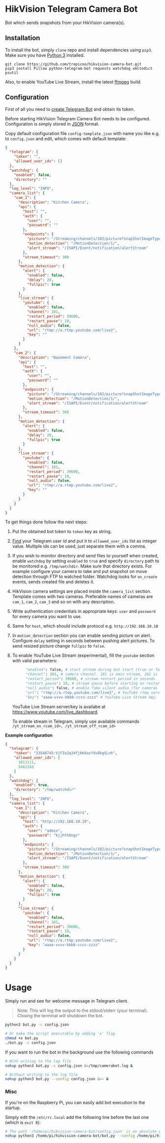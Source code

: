 HikVision Telegram Camera Bot
=============================
Bot which sends snapshots from your HikVision camera(s).

Installation
------------

To install the bot, simply `clone` repo and install dependencies using `pip3`.
Make sure you have [Python 3](https://www.python.org/downloads/) installed.


```
git clone https://github.com/tropicoo/hikvision-camera-bot.git
pip3 install Pillow python-telegram-bot requests watchdog xmltodict psutil
```

Also, to enable YouTube Live Stream, install the latest [ffmpeg](https://www.ffmpeg.org) build.

Configuration
-------------
First of all you need to [create Telegram Bot](https://core.telegram.org/bots#6-botfather)
 and obtain its token.

Before starting HikVision Telegram Camera Bot needs to be configured.
Configuration is simply stored in [JSON](https://spring.io/understanding/JSON#structure) 
format.

Copy default configuration file `config-template.json` with name you like e.g.
to `config.json` and edit, which comes with default template:
```json
{
  "telegram": {
    "token": "",
    "allowed_user_ids": []
  },
  "watchdog": {
    "enabled": false,
    "directory": ""
  },
  "log_level": "INFO",
  "camera_list": {
    "cam_1": {
      "description": "Kitchen Camera",
      "api": {
        "host": "",
        "auth": {
          "user": "",
          "password": ""
        },
        "endpoints": {
          "picture": "/Streaming/channels/102/picture?snapShotImageType=JPEG",
          "motion_detection": "/MotionDetection/1/",
          "alert_stream": "/ISAPI/Event/notification/alertStream"
        },
        "stream_timeout": 300
      },
      "motion_detection": {
        "alert": {
          "enabled": false,
          "delay": 20,
          "fullpic": true
        }
      },
      "live_stream": {
        "youtube": {
          "enabled": false,
          "channel": 101,
          "restart_period": 39600,
          "restart_pause": 10,
          "null_audio": false,
          "url": "rtmp://a.rtmp.youtube.com/live2",
          "key": ""
        }
      }
    },
    "cam_2": {
      "description": "Basement Camera",
      "api": {
        "host": "",
        "auth": {
          "user": "",
          "password": ""
        },
        "endpoints": {
          "picture": "/Streaming/channels/102/picture?snapShotImageType=JPEG",
          "motion_detection": "/MotionDetection/1/",
          "alert_stream": "/ISAPI/Event/notification/alertStream"
        },
        "stream_timeout": 300
      },
      "motion_detection": {
        "alert": {
          "enabled": false,
          "delay": 20,
          "fullpic": true
        }
      },
      "live_stream": {
        "youtube": {
          "enabled": false,
          "channel": 101,
          "restart_period": 39600,
          "restart_pause": 10,
          "null_audio": false,
          "url": "rtmp://a.rtmp.youtube.com/live2",
          "key": ""
        }
      }
    }
  }
}
```

To get things done follow the next steps:
1. Put the obtained bot token to `token` key as string.
2. [Find](https://stackoverflow.com/a/32777943) your Telegram user id
and put it to `allowed_user_ids` list as integer value. Multiple ids can
be used, just separate them with a comma.
3. If you wish to monitor directory and send files to yourself when created,
enable `watchdog` by setting `enabled` to `true` and specify `directory`
path to be monitored e.g. `/tmp/watchdir`. Make sure that directory exists.
For example configure your camera to take and put snapshot on move detection
through FTP to watched folder. Watchdog looks for `on_create` events, sends
created file and deletes it.
4. HikVision camera settings are placed inside the `camera_list` section. Template
comes with two cameras. Preferable names of cameras are `cam_1`,
`cam_2`, `cam_3` and so on with any description.
5. Write authentication credentials in appropriate keys: `user` and `password`
for every camera you want to use.
6. Same for `host`, which should include protocol e.g. `http://192.168.10.10`
7. In `motion_detection` section you can enable sending picture on alert.
Configure `delay` setting in seconds between pushing alert pictures.
To send resized picture change `fullpic` to `false`.
8. To enable YouTube Live Stream (experimental), fill the `youtube` section with
valid parameters:
    ```python
          "enabled": false, # start stream during bot start (true or false)
          "channel": 101, # camera channel. 101 is main stream, 102 is substream.
          "restart_period": 39600, # stream restart period in seconds
          "restart_pause": 10, # stream pause before starting on restart
          "null_audio": false, # enable fake silent audio (for cameras without mics)
          "url": "rtmp://a.rtmp.youtube.com/live2", # YouTube rtmp server
          "key": "aaaa-vvvv-bbbb-cccc-zzzz" # YouTube Live Stream key.
    ```
    YouTube Live Stream server/key is availabe at https://www.youtube.com/live_dashboard.
    
    To enable stream in Telegram, simply use available commands 
    `/yt_stream_on_<cam_id>, /yt_stream_off_<cam_id>`

**Example configuration**
```json
{
  "telegram": {
    "token": "23546745:VjFIo2q34fjkKdasfds0kgSLnh",
    "allowed_user_ids": [
      1011111,
      5462243
    ]
  },
  "watchdog": {
    "enabled": true,
    "directory": "/tmp/watchdir"
  },
  "log_level": "INFO",
  "camera_list": {
    "cam_1": {
      "description": "Kitchen Camera",
      "api": {
        "host": "http://192.168.10.10",
        "auth": {
          "user": "admin",
          "password": "kjjhthOogv"
        },
        "endpoints": {
          "picture": "/Streaming/channels/102/picture?snapShotImageType=JPEG",
          "motion_detection": "/MotionDetection/1/",
          "alert_stream": "/ISAPI/Event/notification/alertStream"
        },
        "stream_timeout": 300
      },
      "motion_detection": {
        "alert": {
          "enabled": false,
          "delay": 20,
          "fullpic": true
        }
      },
      "live_stream": {
        "youtube": {
          "enabled": false,
          "channel": 101,
          "restart_period": 39600,
          "restart_pause": 10,
          "null_audio": false,
          "url": "rtmp://a.rtmp.youtube.com/live2",
          "key": "aaaa-vvvv-bbbb-cccc-zzzz"
        }
      }
    }
  }
}
```

Usage
=====
Simply run and see for welcome message in Telegram client.
> Note: This will log the output to the stdout/stderr (your terminal). Closing
the terminal will shutdown the bot.
```bash
python3 bot.py -c config.json

# Or make the script executable by adding 'x' flag
chmod +x bot.py
./bot.py -c config.json
```

If you want to run the bot in the background use the following commands
```bash
# With writing to the log file
nohup python3 bot.py -c config.json &>/tmp/camerabot.log &

# Without writing to the log file
nohup python3 bot.py --config config.json &>- &
```

### Misc
If you're on the Raspberry Pi, you can easily add bot execution to the startup.

Simply edit the `/etc/rc.local` add the following line before the last one
(which is `exit 0`):
```bash
# The path '/home/pi/hikvision-camera-bot/config.json' is an absolute path to the config file (same for 'bot.py')
nohup python3 /home/pi/hikvision-camera-bot/bot.py --config /home/pi/hikvision-camera-bot/config.json &>- &
```